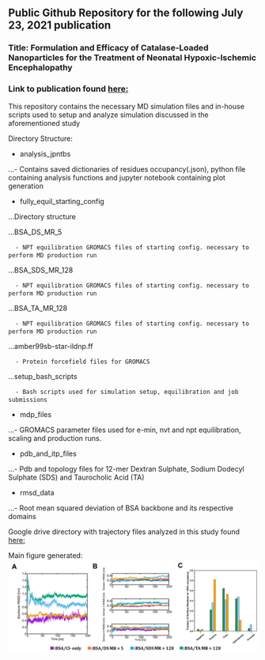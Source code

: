 ## Public Github Repository for the following July 23, 2021 publication
### Title: Formulation and Efficacy of Catalase-Loaded Nanoparticles for the Treatment of Neonatal Hypoxic-Ischemic Encephalopathy
### Link to publication found [here:](https://www.mdpi.com/1999-4923/13/8/1131)

This repository contains the necessary MD simulation files and in-house scripts used to setup and analyze simulation discussed in the aforementioned study

Directory Structure:

* analysis_jpntbs

...- Contains saved dictionaries of residues occupancy(.json), python file containing analysis functions and jupyter notebook containing plot generation

* fully_equil_starting_config

...Directory structure

   ...BSA_DS_MR_5

      - NPT equilibration GROMACS files of starting config. necessary to perform MD production run 
   
   ...BSA_SDS_MR_128

      - NPT equilibration GROMACS files of starting config. necessary to perform MD production run
   
   ...BSA_TA_MR_128
   
      - NPT equilibration GROMACS files of starting config. necessary to perform MD production run
   
   ...amber99sb-star-ildnp.ff
   
      - Protein forcefield files for GROMACS

   ...setup_bash_scripts

      - Bash scripts used for simulation setup, equilibration and job submissions 

* mdp_files

...- GROMACS parameter files used for e-min, nvt and npt equilibration, scaling and production runs. 

* pdb_and_itp_files

...- Pdb and topology files for 12-mer Dextran Sulphate, Sodium Dodecyl Sulphate (SDS) and Taurocholic Acid (TA) 

* rmsd_data 

...- Root mean squared deviation of BSA backbone and its respective domains 


Google drive directory with trajectory files analyzed in this study found [here:](https://drive.google.com/drive/folders/1abH51stjlG8bNIKShnhV1s_4hlJH9Xai?usp=sharing) 

Main figure generated:
![alt text](fig2_hipt2.png)
 
